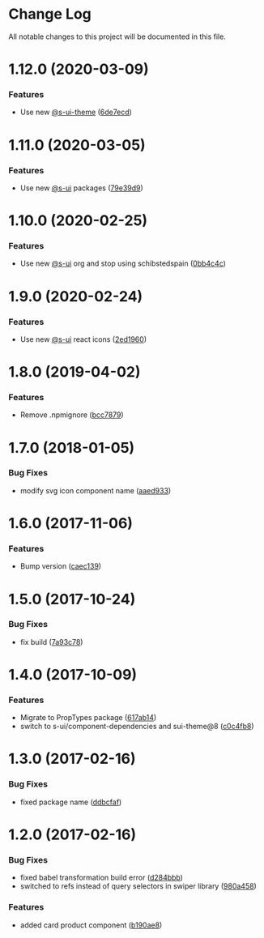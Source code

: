 # Change Log

All notable changes to this project will be documented in this file.

# 1.12.0 (2020-03-09)


### Features

* Use new [@s-ui-theme](https://github.com/s-ui-theme) ([6de7ecd](https://github.com/SUI-Components/schibsted-spain-components/commit/6de7ecd08985acdbc45388e12b11a8f3f74eaa30))



# 1.11.0 (2020-03-05)


### Features

* Use new [@s-ui](https://github.com/s-ui) packages ([79e39d9](https://github.com/SUI-Components/schibsted-spain-components/commit/79e39d92d0c35aa0a27b01e1696f251eb9d2b030))



# 1.10.0 (2020-02-25)


### Features

* Use new [@s-ui](https://github.com/s-ui) org and stop using schibstedspain ([0bb4c4c](https://github.com/SUI-Components/schibsted-spain-components/commit/0bb4c4cfd44d940f3686ff266d39e3ce8ef52d36))



# 1.9.0 (2020-02-24)


### Features

* Use new [@s-ui](https://github.com/s-ui) react icons ([2ed1960](https://github.com/SUI-Components/schibsted-spain-components/commit/2ed1960b1f983af03c7b94fcc579d7bf66d792cb))



# 1.8.0 (2019-04-02)


### Features

* Remove .npmignore ([bcc7879](https://github.com/SUI-Components/schibsted-spain-components/commit/bcc78792a193294d76b7f9e0f0ea488227c1bed4))



# 1.7.0 (2018-01-05)


### Bug Fixes

* modify svg icon component name ([aaed933](https://github.com/SUI-Components/schibsted-spain-components/commit/aaed9336d16dabd7a3b6fd5120dbc42b16632c2e))



# 1.6.0 (2017-11-06)


### Features

* Bump version ([caec139](https://github.com/SUI-Components/schibsted-spain-components/commit/caec139cbe1aa79cac2fc876f40f530784257d68))



# 1.5.0 (2017-10-24)


### Bug Fixes

* fix build ([7a93c78](https://github.com/SUI-Components/schibsted-spain-components/commit/7a93c780220988ad8398a5bfec6eee6cdb069436))



# 1.4.0 (2017-10-09)


### Features

* Migrate to PropTypes package ([617ab14](https://github.com/SUI-Components/schibsted-spain-components/commit/617ab14f485fa63d5fdc8d706dc58678c80fde1c))
* switch to s-ui/component-dependencies and sui-theme@8 ([c0c4fb8](https://github.com/SUI-Components/schibsted-spain-components/commit/c0c4fb81727089a706bb260aa14f0731e96243f9))



# 1.3.0 (2017-02-16)


### Bug Fixes

* fixed package name ([ddbcfaf](https://github.com/SUI-Components/schibsted-spain-components/commit/ddbcfaf03fe6bd21e19569b987294fc009b88076))



# 1.2.0 (2017-02-16)


### Bug Fixes

* fixed babel transformation build error ([d284bbb](https://github.com/SUI-Components/schibsted-spain-components/commit/d284bbb3833cbd7b14abc2f3142c00fa9fae527b))
* switched to refs instead of query selectors in swiper library ([980a458](https://github.com/SUI-Components/schibsted-spain-components/commit/980a45841c3ca5a2a4005f0989ce8c9cf2099f95))


### Features

* added card product component ([b190ae8](https://github.com/SUI-Components/schibsted-spain-components/commit/b190ae8c5da88df9720f7e153e8ec608a5e5ffcd))



